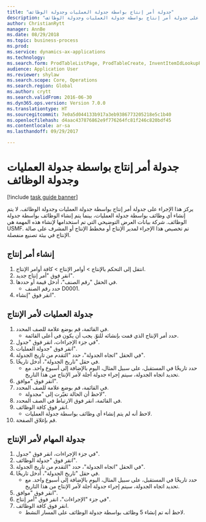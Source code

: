 ```yaml
--- 
title: "جدولة أمر إنتاج بواسطة جدولة العمليات وجدولة الوظائف"
description: "يركز هذا الإجراء على جدولة أمر إنتاج بواسطة جدولة العمليات وجدولة الوظائف."
author: ChristianRytt
manager: AnnBe
ms.date: 08/29/2018
ms.topic: business-process
ms.prod: 
ms.service: dynamics-ax-applications
ms.technology: 
ms.search.form: ProdTableListPage, ProdTableCreate, InventItemIdLookupPurchase, ProdSchedule, ProdTable, ProdRouteJob
audience: Application User
ms.reviewer: shylaw
ms.search.scope: Core, Operations
ms.search.region: Global
ms.author: crytt
ms.search.validFrom: 2016-06-30
ms.dyn365.ops.version: Version 7.0.0
ms.translationtype: HT
ms.sourcegitcommit: 7e0a5d044133b917a3eb9386773205218e5c1b40
ms.openlocfilehash: d4aac437876862e9f776264fc81f246c820bdf45
ms.contentlocale: ar-sa
ms.lasthandoff: 09/29/2017

---
```

# <a name="schedule-a-production-order-with-operations-and-job-scheduling"></a>جدولة أمر إنتاج بواسطة جدولة العمليات وجدولة الوظائف

[!include [task guide banner](../../includes/task-guide-banner.md)]

يركز هذا الإجراء على جدولة أمر إنتاج بواسطة جدولة العمليات وجدولة الوظائف. لا يتم إنشاء أي وظائف بواسطة جدولة العمليات، بينما يتم إنشاء الوظائف بواسطة جدولة الوظائف. شركة بيانات العرض التوضيحي التي تم استخدامها لإنشاء هذه المهمة هي USMF.‬ تم تخصيص هذا الإجراء لمدير الإنتاج أو مخطط الإنتاج أو المشرف على صالة الإنتاج‬ في بيئة تصنيع منفصلة.


## <a name="create-a-production-order"></a>إنشاء أمر إنتاج
1. انتقل إلى التحكم بالإنتاج‬ > أوامر الإنتاج > كافة أوامر الإنتاج.
2. انقر فوق "أمر إنتاج جديد".
3. في الحقل "رقم الصنف"، أدخل قيمة أو حددها.
    * حدد رقم الصنف D0001.  
4. انقر فوق "إنشاء".

## <a name="schedule-operations-for-the-production-order"></a>جدولة العمليات لأمر الإنتاج
1. في القائمة، قم بوضع علامة للصف المحدد.
    * حدد أمر الإنتاج الذي قمت بإنشائه للتوّ. يجب أن يكون في أعلى القائمة.      
2. في جزء الإجراءات، انقر فوق "جدول".
3. انقر فوق "جدولة العمليات".
4. في الحقل "اتجاه الجدولة"، حدد "التقدم من تاريخ الجدولة‬".
5. في حقل "تاريخ الجدولة"، أدخل تاريخًا.
    * حدد تاريخًا في المستقبل، على سبيل المثال، اليوم بالإضافة إلى أسبوع واحد. مع تحديد اتجاه الجدولة، سيتم إجراء جدولة آجلة لأمر الإنتاج من هذا التاريخ.  
6. انقر فوق "موافق".
7. في القائمة، قم بوضع علامة للصف المحدد.
    * لاحظ أن الحالة تغيّرت إلى "مجدولة".  
8. في القائمة، انقر فوق الارتباط في الصف المحدد.
9. انقر فوق كافة الوظائف.
    * لاحظ أنه لم يتم إنشاء أي وظائف بواسطة جدولة العمليات.  
10. قم بإغلاق الصفحة.

## <a name="schedule-jobs-for-the-production-order"></a>جدولة المهام لأمر الإنتاج
1. في جزء الإجراءات، انقر فوق "جدول".
2. انقر فوق "جدولة الوظائف".
3. في الحقل "اتجاه الجدولة"، حدد "التقدم من تاريخ الجدولة‬".
4. في حقل "تاريخ الجدولة"، أدخل تاريخًا.
    * حدد تاريخًا في المستقبل، على سبيل المثال، اليوم بالإضافة إلى أسبوع واحد. مع تحديد اتجاه الجدولة، سيتم إجراء جدولة آجلة لأمر الإنتاج من هذا التاريخ.  
5. انقر فوق "موافق".
6. في جزء "الإجراءات"، انقر فوق "أمر إنتاج".
7. انقر فوق كافة الوظائف.
    * لاحظ أنه تم إنشاء 5 وظائف بواسطة جدولة الوظائف على المسار النشط.  


